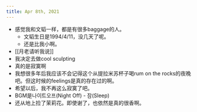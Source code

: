 ```yaml
---
title: Apr 8th, 2021
---
```


- 感觉我和文韬一样，都是有很多baggage的人。
	- 文韬生日是1994/4/11，没几天了呢。
	- 还是比我小啊。
- [[月老请听我说]]
- 我决定去做cool sculpting
- 真的是寂寞啊
- 我想很多年后我应该不会记得这个从提拉米苏杯子喝rum on the rocks的夜晚吧。但这时候的feelings是真的存在过的啊。
- 希望以后，我不再这么寂寞了吧。
- BGM是나이트오프(Night Off) - 잠(Sleep)
- 还从地上捡了茉莉花。即使谢了，也依然是真的很香啊。